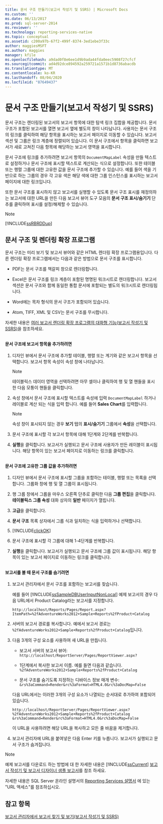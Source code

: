 ```yaml
---
title: 문서 구조 만들기(보고서 작성기 및 SSRS) | Microsoft Docs
ms.custom: ''
ms.date: 06/13/2017
ms.prod: sql-server-2014
ms.reviewer: ''
ms.technology: reporting-services-native
ms.topic: conceptual
ms.assetid: c200a97b-67f2-499f-8374-3ed1ebe3f33c
author: maggiesMSFT
ms.author: maggies
manager: kfile
ms.openlocfilehash: a9dad0f8e6ee1d9b9ada44fda0eec5908f27cfcf
ms.sourcegitcommit: ad4d92dce894592a259721a1571b1d8736abacdb
ms.translationtype: MT
ms.contentlocale: ko-KR
ms.lasthandoff: 08/04/2020
ms.locfileid: "87649437"
---
```

# <a name="create-a-document-map-report-builder-and-ssrs"></a>문서 구조 만들기(보고서 작성기 및 SSRS)
  문서 구조는 렌더링된 보고서의 보고서 항목에 대한 탐색 링크 집합을 제공합니다. 문서 구조가 포함된 보고서를 열면 보고서 옆에 별도의 창이 나타납니다. 사용자는 문서 구조의 링크를 클릭하여 해당 항목을 표시하는 보고서 페이지로 이동할 수 있습니다. 보고서 섹션 및 그룹은 링크 계층에 정렬되어 있습니다. 이 문서 구조에서 항목을 클릭하면 보고서가 새로 고쳐진 다음 항목에 해당하는 보고서 영역을 표시합니다.  
  
 문서 구조에 링크를 추가하려면 보고서 항목의 `DocumentMapLabel` 속성을 만들 텍스트로 설정하거나 문서 구조에 표시할 텍스트로 계산되는 식으로 설정합니다. 또한 테이블 또는 행렬 그룹에 대한 고유한 값을 문서 구조에 추가할 수 있습니다. 예를 들어 색을 기반으로 하는 그룹의 경우 각 고유 색은 해당 색에 대한 그룹 인스턴스를 표시하는 보고서 페이지에 대한 링크입니다.  
  
 또한 문서 구조를 표시하지 않고 보고서를 실행할 수 있도록 문서 구조 표시를 재정의하는 보고서에 대한 URL을 만든 다음 보고서 뷰어 도구 모음의 **문서 구조 표시/숨기기** 단추를 클릭하여 표시를 설정/해제할 수 있습니다.  
  
> [!NOTE]  
>  [!INCLUDE[ssRBRDDup](../../includes/ssrbrddup-md.md)]  
  
##  <a name="document-maps-and-rendering-extensions"></a><a name="DocMapRenderExtensions"></a> 문서 구조 및 렌더링 확장 프로그램  
 문서 구조는 미리 보기 및 보고서 뷰어와 같은 HTML 렌더링 확장 프로그램용입니다. 다른 렌더링 확장 프로그램에서는 다음과 같은 방법으로 문서 구조를 표시합니다.  
  
-   PDF는 문서 구조를 책갈피 창으로 렌더링합니다.  
  
-   Excel은 문서 구조를 링크 계층이 포함된 명명된 워크시트로 렌더링합니다. 보고서 섹션은 문서 구조와 함께 동일한 통합 문서에 포함되는 별도의 워크시트로 렌더링됩니다.  
  
-   Word에는 목차 형식의 문서 구조가 포함되어 있습니다.  
  
-   Atom, TIFF, XML 및 CSV는 문서 구조를 무시합니다.  
  
 자세한 내용은 [여러 보고서 렌더링 확장 프로그램의 대화형 기능&#40;보고서 작성기 및 SSRS&#41;](../report-builder/interactive-functionality-different-report-rendering-extensions.md)을 참조하세요.  
  
##  <a name="AddRptItemToMap"></a>   
#### <a name="to-add-a-report-item-to-a-document-map"></a>문서 구조에 보고서 항목을 추가하려면  
  
1.  디자인 뷰에서 문서 구조에 추가할 테이블, 행렬 또는 계기와 같은 보고서 항목을 선택합니다. 보고서 항목 속성이 속성 창에 나타납니다.  
  
    > [!NOTE]  
    >  테이블릭스 데이터 영역을 선택하려면 아무 셀이나 클릭하여 행 및 열 핸들을 표시한 다음 모퉁이 핸들을 클릭합니다.  
  
2.  속성 창에서 문서 구조에 표시할 텍스트를 속성에 입력 `DocumentMapLabel` 하거나 레이블로 계산 되는 식을 입력 합니다. 예를 들어 **Sales Chart**를 입력합니다.  
  
    > [!NOTE]  
    >  속성 창이 표시되지 않는 경우 **보기** 탭의 **표시/숨기기** 그룹에서 **속성**을 선택합니다.  
  
3.  문서 구조에 표시할 각 보고서 항목에 대해 1단계와 2단계를 반복합니다.  
  
4.  **실행**을 클릭합니다. 보고서가 실행되고 문서 구조에 사용자가 만든 레이블이 표시됩니다. 해당 항목이 있는 보고서 페이지로 이동하는 링크를 클릭합니다.  
  
 
  
##  <a name="AddUniqueValuesToMap"></a>   
#### <a name="to-add-unique-group-values-to-a-document-map"></a>문서 구조에 고유한 그룹 값을 추가하려면  
  
1.  디자인 뷰에서 문서 구조에 표시할 그룹을 포함하는 테이블, 행렬 또는 목록을 선택합니다. 그룹화 창에 행 및 열 그룹이 표시됩니다.  
  
2.  행 그룹 창에서 그룹을 마우스 오른쪽 단추로 클릭한 다음 **그룹 편집**을 클릭합니다. **테이블릭스 그룹 속성** 대화 상자의 **일반** 페이지가 열립니다.  
  
3.  **고급**을 클릭합니다.  
  
4.  **문서 구조** 목록 상자에서 그룹 식과 일치하는 식을 입력하거나 선택합니다.  
  
5.  [!INCLUDE[clickOK](../../includes/clickok-md.md)]  
  
6.  문서 구조에 표시할 각 그룹에 대해 1-4단계를 반복합니다.  
  
7.  **실행**을 클릭합니다. 보고서가 실행되고 문서 구조에 그룹 값이 표시됩니다. 해당 항목이 있는 보고서 페이지로 이동하는 링크를 클릭합니다.  
  
 
  
##  <a name="HideMapWhenViewRpt"></a>   
#### <a name="to-hide-the-document-map-when-you-view-a-report"></a>보고서를 볼 때 문서 구조를 숨기려면  
  
1.  보고서 관리자에서 문서 구조를 포함하는 보고서를 찾습니다.  
  
     예를 들어 [!INCLUDE[ssSampleDBUserInputNonLocal](../../includes/sssampledbuserinputnonlocal-md.md)] 예제 보고서의 경우 다음 URL에서 Product Catalog라는 보고서를 지정합니다.  
  
    ```  
    http://localhost/Reports/Pages/Report.aspx?ItemPath=%2fAdventureWorks2012+Sample+Reports%2fProduct+Catalog  
    ```  
  
2.  서버의 보고서 경로를 복사합니다. 예에서 보고서 경로는 `%2fAdventureWorks2012+Sample+Reports%2fProduct+Catalog`입니다.  
  
3.  다음 3개의 구성 요소를 사용하여 새 URL을 만듭니다.  
  
    -   보고서 서버의 보고서 뷰어: `http://localhost/ReportServer/Pages/ReportViewer.aspx?`  
  
    -   1단계에서 복사한 보고서 이름. 예를 들면 다음과 같습니다. `%2fAdventureWorks2012+Sample+Reports%2fProduct+Catalog`  
  
    -   문서 구조를 숨기도록 지정하는 디바이스 정보 매개 변수: `&rs%3aCommand=Render&rc%3aFormat=HTML4.0&rc%3aDocMap=False`  
  
     다음 URL에서는 이러한 3개의 구성 요소가 나열되는 순서대로 추가하여 포함되어 있습니다.  
  
    ```  
    http://localhost/ReportServer/Pages/ReportViewer.aspx?  
    %2fAdventureWorks2012+Sample+Reports%2fProduct+Catalog  
    &rs%3aCommand=Render&rc%3aFormat=HTML4.0&rc%3aDocMap=False  
    ```  
  
     이 URL을 사용하려면 해당 URL을 복사하고 모든 줄 바꿈을 제거합니다.  
  
4.  보고서 관리자에 URL을 붙여넣은 다음 Enter 키를 누릅니다. 보고서가 실행되고 문서 구조가 숨겨집니다.  
  
> [!NOTE]  
>  예제 보고서를 다운로드 하는 방법에 대 한 자세한 내용은 [!INCLUDE[ssCurrent](../../includes/sscurrent-md.md)] [보고서 작성기 및 보고서 디자이너 샘플 보고서](https://go.microsoft.com/fwlink/?LinkId=198283)를 참조 하세요.  
>   
>  자세한 내용은 SQL Server 온라인 설명서의 [Reporting Services 설명서](https://go.microsoft.com/fwlink/?linkid=121312) 에 있는 "URL 액세스"를 참조하십시오.  
  
 
  
## <a name="see-also"></a>참고 항목  
 [보고서 관리자에서 보고서 찾기 및 보기&#40;보고서 작성기 및 SSRS&#41;](../report-builder/finding-and-viewing-reports-in-the-web-portal-report-builder-and-ssrs.md)  
  
  
